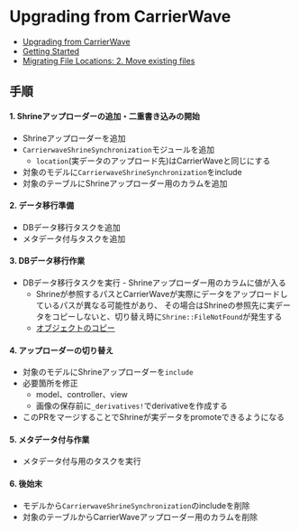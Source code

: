 # Upgrading from CarrierWave
- [Upgrading from CarrierWave](https://shrinerb.com/docs/carrierwave)
- [Getting Started](https://shrinerb.com/docs/getting-started)
- [Migrating File Locations: 2. Move existing files](https://shrinerb.com/docs/changing-location#2-move-existing-files)

## 手順
#### 1. Shrineアップローダーの追加・二重書き込みの開始
- Shrineアップローダーを追加
- `CarrierwaveShrineSynchronization`モジュールを追加
  - `location`(実データのアップロード先)はCarrierWaveと同じにする
- 対象のモデルに`CarrierwaveShrineSynchronization`をinclude
- 対象のテーブルにShrineアップローダー用のカラムを追加

#### 2. データ移行準備
- DBデータ移行タスクを追加
- メタデータ付与タスクを追加

#### 3. DBデータ移行作業
- DBデータ移行タスクを実行 - Shrineアップローダー用のカラムに値が入る
  - Shrineが参照するパスとCarrierWaveが実際にデータをアップロードしているパスが異なる可能性があり、
    その場合はShrineの参照先に実データをコピーしないと、切り替え時に`Shrine::FileNotFound`が発生する
  - [オブジェクトのコピー](https://docs.aws.amazon.com/ja_jp/cli/latest/userguide/cli-services-s3-commands.html#using-s3-commands-managing-objects-copy)

#### 4. アップローダーの切り替え
- 対象のモデルにShrineアップローダーを`include`
- 必要箇所を修正
  - model、controller、view
  - 画像の保存前に`_derivatives!`でderivativeを作成する
- このPRをマージすることでShrineが実データをpromoteできるようになる

#### 5. メタデータ付与作業
- メタデータ付与用のタスクを実行

#### 6. 後始末
- モデルから`CarrierwaveShrineSynchronization`のincludeを削除
- 対象のテーブルからCarrierWaveアップローダー用のカラムを削除
